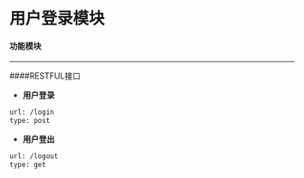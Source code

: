 用户登录模块
===================
#### <i class="icon-cog"></i>功能模块
-------------
####RESTFUL接口
* **用户登录**
```sh
url: /login
type: post
```
* **用户登出**
```sh
url: /logout
type: get
```